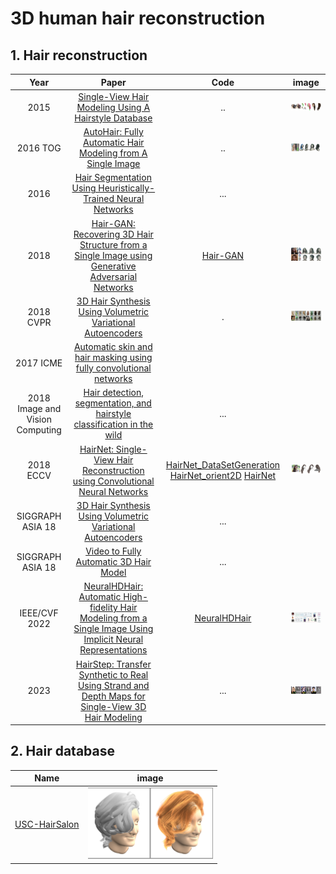 # 3D human hair reconstruction

## 1. Hair reconstruction

Year|Paper|Code|image
:---:|:---:|:---:|:---:
2015|[Single-View Hair Modeling Using A Hairstyle Database](https://www.hao-li.com/Hao_Li/Hao_Li_-_publications_%5bSingle-View_Hair_Modeling_Using_A_Hairstyle_Database%5d.html)|..|<img src="https://github.com/zhoushiwei/Awesome-3D-Hair-Reconstruction/blob/main/figures/Hao_Li.jpg" width="200">
2016 TOG|[AutoHair: Fully Automatic Hair Modeling from A Single Image](http://eprints.whiterose.ac.uk/134268/)|..|<img src="https://github.com/zhoushiwei/awesome-3D-Hair-Reconstruction/blob/main/figures/autohair.jpg" width="200">
2016|[Hair Segmentation Using Heuristically-Trained Neural Networks](https://ieeexplore.ieee.org/stamp/stamp.jsp?tp=&arnumber=7592406)|...
2018|[Hair-GAN: Recovering 3D Hair Structure from a Single Image using Generative Adversarial Networks](https://arxiv.org/abs/1811.06229)|[Hair-GAN](https://github.com/MengZephyr/HairGANs)|<img src="https://github.com/zhoushiwei/Awesome-3D-Hair-Reconstruction/blob/main/figures/Hair-GANs.png" width="200">
2018 CVPR|[3D Hair Synthesis Using Volumetric Variational Autoencoders](http://linjieluo.com/files/18-SIGA-3DHairSynthesisUsingVolumetricVAEs.pdf)|.|<img src="https://github.com/zhoushiwei/awesome-3D-Hair-Reconstruction/blob/main/figures/hairvae-teaser.jpeg" width="200">
2017 ICME|[Automatic skin and hair masking using fully convolutional networks](https://ieeexplore.ieee.org/abstract/document/8019339)|
2018<br>Image and Vision Computing|[Hair detection, segmentation, and hairstyle classification in the wild](https://www.sciencedirect.com/science/article/pii/S0262885618300143)|...
2018 ECCV|[HairNet: Single-View Hair Reconstruction using Convolutional Neural Networks](https://openaccess.thecvf.com/content_ECCV_2018/papers/Yi_Zhou_Single-view_Hair_Reconstruction_ECCV_2018_paper.pdf)|[HairNet_DataSetGeneration](https://github.com/papagina/HairNet_DataSetGeneration) [HairNet_orient2D](https://github.com/papagina/HairNet_orient2D) [HairNet](https://github.com/suyuan945/HairNet)|<img src="https://github.com/zhoushiwei/Awesome-3D-Hair-Reconstruction/blob/main/figures/Single-view_Hair_Reconstruction.png" width="200">
SIGGRAPH ASIA 18|[3D Hair Synthesis Using Volumetric Variational Autoencoders](http://linjieluo.com/publications/3d-hair-synthesis-using-volumetric-variational-autoencoders/)|...
SIGGRAPH ASIA 18|[Video to Fully Automatic 3D Hair Model](https://arxiv.org/pdf/1809.04765.pdf)|...
IEEE/CVF 2022|[NeuralHDHair: Automatic High-fidelity Hair Modeling from a Single Image Using Implicit Neural Representations](https://openaccess.thecvf.com/content/CVPR2022/papers/Wu_NeuralHDHair_Automatic_High-Fidelity_Hair_Modeling_From_a_Single_Image_Using_CVPR_2022_paper.pdf)|[NeuralHDHair](https://github.com/KeyuWu-CS/NeuralHDHair)|<img src="https://github.com/KeyuWu-CS/NeuralHDHair/blob/master/Pipeline.png" width="200">
2023|[HairStep: Transfer Synthetic to Real Using Strand and Depth Maps for Single-View 3D Hair Modeling](https://arxiv.org/pdf/1809.04765.pdf)|...|<img src="https://github.com/zhoushiwei/Awesome-3D-Hair-Reconstruction/blob/main/figures/HairStep.jpg" width="200">

## 2. Hair database

Name|image
:---:|:---:
[USC-HairSalon](http://www-scf.usc.edu/~liwenhu/SHM/database.html)|<img src="https://github.com/zhoushiwei/Awesome-3D-Hair-Reconstruction/blob/main/figures/hair.png" width="200">
